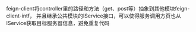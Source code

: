 feign-client将controller里的路径和方法（get、post等）抽象到其他模块feign-client-intf，
并且继承公共模块的IService接口，可以使得服务调用方页也从IService获取目标服务器信息，避免重复代码